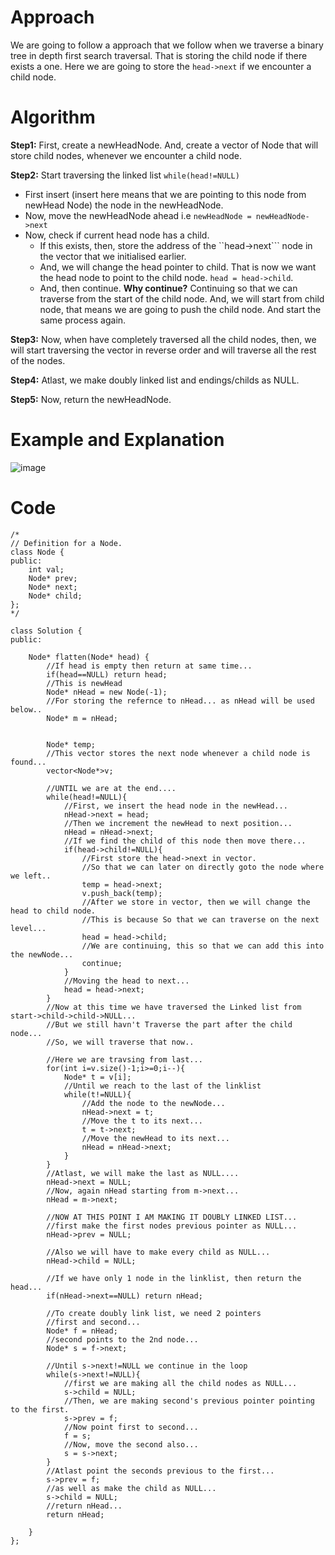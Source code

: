 # Approach
We are going to follow a approach that we follow when we traverse a binary tree in depth first search traversal. That is storing the child node if there exists a one. Here we are going to store the ```head->next``` if we encounter a child node.

# Algorithm

**Step1:** First, create a newHeadNode. And, create a vector of Node that will store child nodes, whenever we encounter a child node.

**Step2:** Start traversing the linked list ```while(head!=NULL)```
* First insert (insert here means that we are pointing to this node from newHead Node) the node in the newHeadNode.
* Now, move the newHeadNode ahead i.e ```newHeadNode = newHeadNode->next```
* Now, check if current head node has a child.
  * If this exists, then, store the address of the ``head->next``` node in the vector that we initialised earlier.
  * And, we will change the head pointer to child. That is now we want the head node to point to the child node. ```head = head->child```.
  * And, then continue. **Why continue?** Continuing so that we can traverse from the start of the child node. And, we will start from child node, that means we are going to push the child node. And start the same process again.

**Step3:** Now, when have completely traversed all the child nodes, then, we will start traversing the vector in reverse order and will traverse all the rest of the nodes. 

**Step4:** Atlast, we make doubly linked list and endings/childs as NULL.

**Step5:** Now, return the newHeadNode.

# Example and Explanation
![image](https://user-images.githubusercontent.com/98302924/166951129-b08b47ea-9b9d-4a04-b8cb-2567b54fb9c4.png)



# Code

```
/*
// Definition for a Node.
class Node {
public:
    int val;
    Node* prev;
    Node* next;
    Node* child;
};
*/

class Solution {
public:
    
    Node* flatten(Node* head) {
        //If head is empty then return at same time...
        if(head==NULL) return head;
        //This is newHead 
        Node* nHead = new Node(-1);
        //For storing the refernce to nHead... as nHead will be used below..
        Node* m = nHead;
        
        
        Node* temp;
        //This vector stores the next node whenever a child node is found...
        vector<Node*>v;
        
        //UNTIL we are at the end....
        while(head!=NULL){
            //First, we insert the head node in the newHead...
            nHead->next = head;
            //Then we increment the newHead to next position...
            nHead = nHead->next;
            //If we find the child of this node then move there...
            if(head->child!=NULL){
                //First store the head->next in vector. 
                //So that we can later on directly goto the node where we left..
                temp = head->next;
                v.push_back(temp);
                //After we store in vector, then we will change the head to child node.
                //This is because So that we can traverse on the next level...
                head = head->child;
                //We are continuing, this so that we can add this into the newNode...
                continue;
            }
            //Moving the head to next...
            head = head->next;
        }
        //Now at this time we have traversed the Linked list from start->child->child->NULL... 
        //But we still havn't Traverse the part after the child node...
        //So, we will traverse that now..
        
        //Here we are travsing from last...
        for(int i=v.size()-1;i>=0;i--){
            Node* t = v[i];
            //Until we reach to the last of the linklist
            while(t!=NULL){
                //Add the node to the newNode...
                nHead->next = t;
                //Move the t to its next...
                t = t->next;
                //Move the newHead to its next...
                nHead = nHead->next;
            }
        }
        //Atlast, we will make the last as NULL....
        nHead->next = NULL;
        //Now, again nHead starting from m->next...
        nHead = m->next;
        
        //NOW AT THIS POINT I AM MAKING IT DOUBLY LINKED LIST...
        //first make the first nodes previous pointer as NULL...
        nHead->prev = NULL;
        
        //Also we will have to make every child as NULL...
        nHead->child = NULL;
        
        //If we have only 1 node in the linklist, then return the head...
        if(nHead->next==NULL) return nHead;
        
        //To create doubly link list, we need 2 pointers
        //first and second...
        Node* f = nHead;
        //second points to the 2nd node...
        Node* s = f->next;
        
        //Until s->next!=NULL we continue in the loop
        while(s->next!=NULL){
            //first we are making all the child nodes as NULL...
            s->child = NULL;
            //Then, we are making second's previous pointer pointing to the first.
            s->prev = f;
            //Now point first to second...
            f = s;
            //Now, move the second also... 
            s = s->next;
        }
        //Atlast point the seconds previous to the first...
        s->prev = f;
        //as well as make the child as NULL...
        s->child = NULL;
        //return nHead...
        return nHead;

    }
};
```
